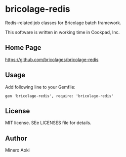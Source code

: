 # bricolage-redis

Redis-related job classes for Bricolage batch framework.

This software is written in working time in Cookpad, Inc.

## Home Page

https://github.com/bricolages/bricolage-redis

## Usage

Add following line to your Gemfile:
```
gem 'bricolage-redis', require: 'bricolage-redis'
```

## License

MIT license.
SEe LICENSES file for details.

## Author

Minero Aoki
